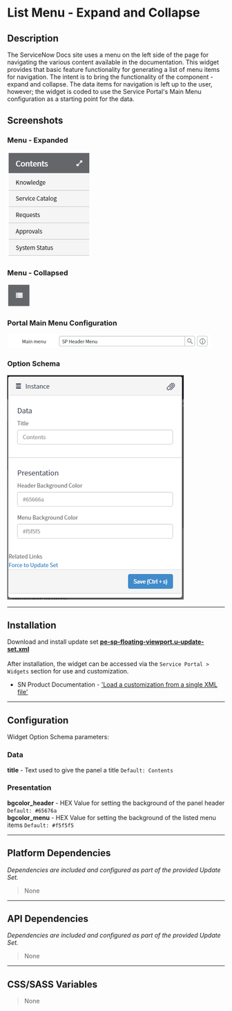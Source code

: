 # List Menu - Expand and Collapse

## Description

The ServiceNow Docs site uses a menu on the left side of the page for navigating the various content available in the documentation.  This widget provides that basic feature functionality for generating a list of menu items for navigation.  The intent is to bring the functionality of the component - expand and collapse.  The data items for navigation is left up to the user, however; the widget is coded to use the Service Portal's Main Menu configuration as a starting point for the data.


## Screenshots
### Menu - Expanded
![alt text](../images/pe-list-menu-expand-collapse.png "Expanded Menu")
### Menu - Collapsed
![alt text](../images/pe-list-menu-expand-collapse-collapsed.png "Collapsed Menu")
### Portal Main Menu Configuration
![alt text](../images/pe-list-menu-expand-collapse-portal-config.png "Menu Configuration")
### Option Schema
![alt text](../images/pe-list-menu-expand-collapse-option-schema.png "Option Schema")

---
## Installation
Download and install update set **[pe-sp-floating-viewport.u-update-set.xml](https://github.com/platform-experience/serviceportal-widget-library/blob/master/pe-sp-floating-viewport/pe-sp-floating-viewport.u-update-set.xml)** <br/><br/>
After installation, the widget can be accessed via the `Service Portal > Widgets` section for use and customization.<br/>
* SN Product Documentation - ['Load a customization from a single XML file'](https://docs.servicenow.com/bundle/kingston-application-development/page/build/system-update-sets/task/t_SaveAnUpdateSetAsAnXMLFile.html)

---
## Configuration
Widget Option Schema parameters:

### Data
**title** - Text used to give the panel a title `Default: Contents `<br/>

### Presentation
**bgcolor_header** - HEX Value for setting the background of the panel header `Default: #65676a`<br/>
**bgcolor_menu** - HEX Value for setting the background of the listed menu items `Default: #f5f5f5`<br/>

---
## Platform Dependencies
<i>Dependencies are included and configured as part of the provided Update Set.</i>
> None

---
## API Dependencies
<i>Dependencies are included and configured as part of the provided Update Set.</i>
> None

---
## CSS/SASS Variables
> None
